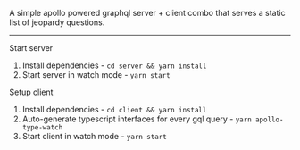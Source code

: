 A simple apollo powered graphql server + client combo that serves a static list of jeopardy questions.

---

Start server

1. Install dependencies - `cd server && yarn install`
2. Start server in watch mode - `yarn start`

Setup client

1. Install dependencies - `cd client && yarn install`
2. Auto-generate typescript interfaces for every gql query - `yarn apollo-type-watch`
3. Start client in watch mode - `yarn start`
